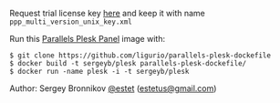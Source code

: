 Request trial license key [here](http://sp.parallels.com/products/plesk/trial/)
and keep it with name ```ppp_multi_version_unix_key.xml```

Run this [Parallels Plesk Panel](http://sp.parallels.com/products/plesk/) image with:

    $ git clone https://github.com/ligurio/parallels-plesk-dockefile
    $ docker build -t sergeyb/plesk parallels-plesk-dockefile/
    $ docker run -name plesk -i -t sergeyb/plesk

Author: Sergey Bronnikov [@estet](https://twitter.com/estet) (estetus@gmail.com)
